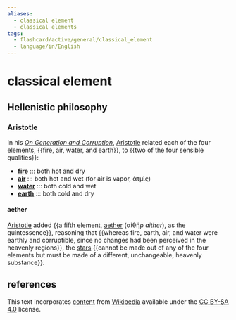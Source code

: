 ```yaml
---
aliases:
  - classical element
  - classical elements
tags:
  - flashcard/active/general/classical_element
  - language/in/English
---
```


# classical element

## Hellenistic philosophy

### Aristotle

In his [_On Generation and Corruption_](On%20Generation%20and%20Corruption.md), [Aristotle](Aristotle.md) related each of the four elements, {{fire, air, water, and earth}}, to {{two of the four sensible qualities}}: <!--SR:!2025-03-24,184,310!2025-06-10,252,330-->

- [__fire__](../../../../general/fire%20(classical%20element).md) ::: both hot and dry <!--SR:!2025-06-04,247,330!2025-04-10,201,310-->
- [__air__](../../../../general/air%20(classical%20element).md) ::: both hot and wet (for air is vapor, ἀτμὶς) <!--SR:!2025-01-02,126,290!2025-08-11,300,330-->
- [__water__](../../../../general/water%20(classical%20element).md) ::: both cold and wet <!--SR:!2025-03-28,188,310!2025-03-02,172,310-->
- [__earth__](../../../../general/earth%20(classical%20element).md) ::: both cold and dry <!--SR:!2024-11-29,97,290!2024-11-30,99,290-->

#### aether

[Aristotle](Aristotle.md) added {{a fifth element, [aether](aether%20(classical%20element).md#fifth%20element) (αἰθήρ _aither_), as the quintessence}}, reasoning that {{whereas fire, earth, air, and water were earthly and corruptible, since no changes had been perceived in the heavenly regions}}, the [stars](star.md) {{cannot be made out of any of the four elements but must be made of a different, unchangeable, heavenly substance}}. <!--SR:!2025-01-04,123,290!2025-08-11,300,330!2025-10-12,337,310-->

## references

This text incorporates [content](https://en.wikipedia.org/wiki/classical_element) from [Wikipedia](Wikipedia.md) available under the [CC BY-SA 4.0](https://creativecommons.org/licenses/by-sa/4.0/) license.
